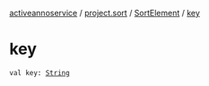 [activeannoservice](../../index.md) / [project.sort](../index.md) / [SortElement](index.md) / [key](./key.md)

# key

`val key: `[`String`](https://kotlinlang.org/api/latest/jvm/stdlib/kotlin/-string/index.html)